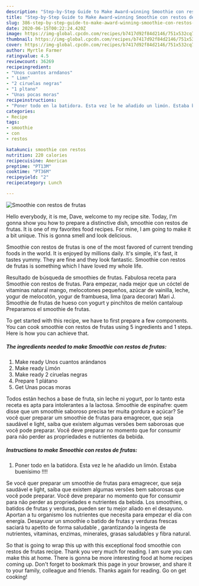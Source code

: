 ```yaml
---
description: "Step-by-Step Guide to Make Award-winning Smoothie con restos de frutas"
title: "Step-by-Step Guide to Make Award-winning Smoothie con restos de frutas"
slug: 386-step-by-step-guide-to-make-award-winning-smoothie-con-restos-de-frutas
date: 2020-06-15T00:22:24.420Z
image: https://img-global.cpcdn.com/recipes/b7417d92f84d2146/751x532cq70/smoothie-con-restos-de-frutas-foto-principal.jpg
thumbnail: https://img-global.cpcdn.com/recipes/b7417d92f84d2146/751x532cq70/smoothie-con-restos-de-frutas-foto-principal.jpg
cover: https://img-global.cpcdn.com/recipes/b7417d92f84d2146/751x532cq70/smoothie-con-restos-de-frutas-foto-principal.jpg
author: Myrtle Farmer
ratingvalue: 4.5
reviewcount: 36269
recipeingredient:
- "Unos cuantos arndanos"
- " Limn"
- "2 ciruelas negras"
- "1 pltano"
- "Unas pocas moras"
recipeinstructions:
- "Poner todo en la batidora. Esta vez le he añadido un limón. Estaba buenísimo !!!!"
categories:
- Recipe
tags:
- smoothie
- con
- restos

katakunci: smoothie con restos 
nutrition: 220 calories
recipecuisine: American
preptime: "PT13M"
cooktime: "PT36M"
recipeyield: "2"
recipecategory: Lunch

---
```



![Smoothie con restos de frutas](https://img-global.cpcdn.com/recipes/b7417d92f84d2146/751x532cq70/smoothie-con-restos-de-frutas-foto-principal.jpg)

Hello everybody, it is me, Dave, welcome to my recipe site. Today, I'm gonna show you how to prepare a distinctive dish, smoothie con restos de frutas. It is one of my favorites food recipes. For mine, I am going to make it a bit unique. This is gonna smell and look delicious.

Smoothie con restos de frutas is one of the most favored of current trending foods in the world. It is enjoyed by millions daily. It's simple, it's fast, it tastes yummy. They are fine and they look fantastic. Smoothie con restos de frutas is something which I have loved my whole life.

Resultado de búsqueda de smoothies de frutas. Fabulosa receta para Smoothie con restos de frutas. Para empezar, nada mejor que un cóctel de vitaminas natural mango, melocotones pequeños, azúcar de vainilla, leche, yogur de melocotón, yogur de frambuesa, lima (para decorar) Mari J. Smoothie de frutas de hueso con yogurt y pinchitos de melón cantaloup Preparamos el smoothie de frutas.


To get started with this recipe, we have to first prepare a few components. You can cook smoothie con restos de frutas using 5 ingredients and 1 steps. Here is how you can achieve that.

<!--inarticleads1-->

##### The ingredients needed to make Smoothie con restos de frutas:

1. Make ready Unos cuantos arándanos
1. Make ready  Limón
1. Make ready 2 ciruelas negras
1. Prepare 1 plátano
1. Get Unas pocas moras


Todos están hechos a base de fruta, sin leche ni yogurt, por lo tanto esta receta es apta para intolerantes a la lactosa. Smoothie de espinafre: quem disse que um smoothie saboroso precisa ter muita gordura e açúcar? Se você quer preparar um smoothie de frutas para emagrecer, que seja saudável e light, saiba que existem algumas versões bem saborosas que você pode preparar. Você deve preparar no momento que for consumir para não perder as propriedades e nutrientes da bebida. 

<!--inarticleads2-->

##### Instructions to make Smoothie con restos de frutas:

1. Poner todo en la batidora. Esta vez le he añadido un limón. Estaba buenísimo !!!!


Se você quer preparar um smoothie de frutas para emagrecer, que seja saudável e light, saiba que existem algumas versões bem saborosas que você pode preparar. Você deve preparar no momento que for consumir para não perder as propriedades e nutrientes da bebida. Los smoothies, o batidos de frutas y verduras, pueden ser tu mejor aliado en el desayuno. Aportan a tu organismo los nutrientes que necesita para empezar el día con energía. Desayunar un smoothie o batido de frutas y verduras frescas saciará tu apetito de forma saludable , garantizando la ingesta de nutrientes, vitaminas, enzimas, minerales, grasas saludables y fibra natural. 

So that is going to wrap this up with this exceptional food smoothie con restos de frutas recipe. Thank you very much for reading. I am sure you can make this at home. There is gonna be more interesting food at home recipes coming up. Don't forget to bookmark this page in your browser, and share it to your family, colleague and friends. Thanks again for reading. Go on get cooking!
